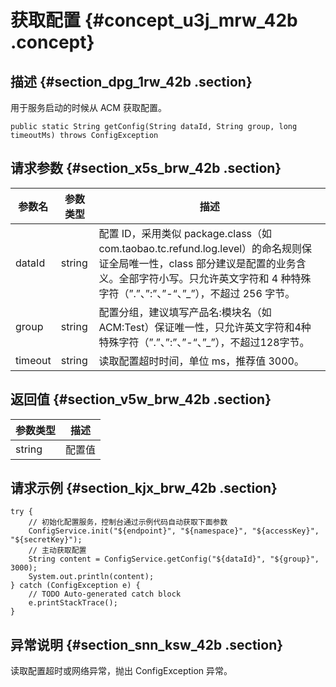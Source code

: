 # 获取配置 {#concept_u3j_mrw_42b .concept}

## 描述 {#section_dpg_1rw_42b .section}

用于服务启动的时候从 ACM 获取配置。

```
public static String getConfig(String dataId, String group, long timeoutMs) throws ConfigException
```

## 请求参数 {#section_x5s_brw_42b .section}

|参数名|参数类型|描述|
|---|----|--|
|dataId|string|配置 ID，采用类似 package.class（如com.taobao.tc.refund.log.level）的命名规则保证全局唯一性，class 部分建议是配置的业务含义。全部字符小写。只允许英文字符和 4 种特殊字符（”.”、”:”、”-“、”\_”），不超过 256 字节。|
|group|string|配置分组，建议填写产品名:模块名（如ACM:Test）保证唯一性，只允许英文字符和4种特殊字符（”.”、”:”、”-“、”\_”），不超过128字节。|
|timeout|string|读取配置超时时间，单位 ms，推荐值 3000。|

## 返回值 {#section_v5w_brw_42b .section}

|参数类型|描述|
|----|--|
|string|配置值|

## 请求示例 {#section_kjx_brw_42b .section}

```
try {
    // 初始化配置服务，控制台通过示例代码自动获取下面参数
    ConfigService.init("${endpoint}", "${namespace}", "${accessKey}", "${secretKey}");
    // 主动获取配置
    String content = ConfigService.getConfig("${dataId}", "${group}", 3000);
    System.out.println(content);
} catch (ConfigException e) {
    // TODO Auto-generated catch block
    e.printStackTrace();
}
```

## 异常说明 {#section_snn_ksw_42b .section}

读取配置超时或网络异常，抛出 ConfigException 异常。

